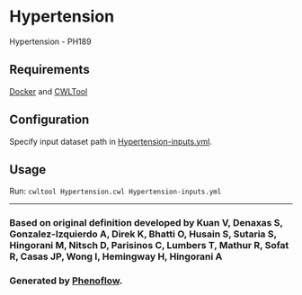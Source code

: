 # Hypertension

Hypertension - PH189

## Requirements

[Docker](https://docs.docker.com/install/) and [CWLTool](https://github.com/common-workflow-language/cwltool#install)

## Configuration

Specify input dataset path in [Hypertension-inputs.yml](Hypertension-inputs.yml).

## Usage

Run: `cwltool Hypertension.cwl Hypertension-inputs.yml`

***

### Based on original definition developed by Kuan V, Denaxas S, Gonzalez-Izquierdo A, Direk K, Bhatti O, Husain S, Sutaria S, Hingorani M, Nitsch D, Parisinos C, Lumbers T, Mathur R, Sofat R, Casas JP, Wong I, Hemingway H, Hingorani A
### Generated by [Phenoflow](https://kclhi.org/phenoflow).
